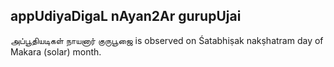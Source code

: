 ## appUdiyaDigaL nAyan2Ar gurupUjai

அப்பூதியடிகள் நாயனார் குருபூஜை is observed on Śatabhiṣak nakṣhatram day of Makara (solar) month.



